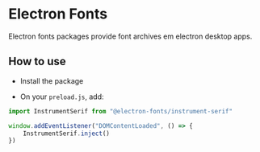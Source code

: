 # Electron Fonts

Electron fonts packages provide font archives em electron desktop apps.

## How to use

* Install the package

* On your `preload.js`, add:

```ts
import InstrumentSerif from "@electron-fonts/instrument-serif"

window.addEventListener("DOMContentLoaded", () => {
    InstrumentSerif.inject()
})
```